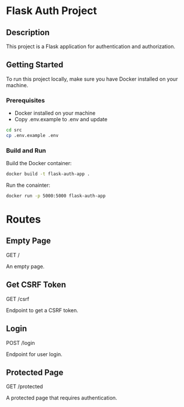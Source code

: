 # Flask Auth Project

## Description

This project is a Flask application for authentication and authorization.

## Getting Started

To run this project locally, make sure you have Docker installed on your machine.

### Prerequisites

- Docker installed on your machine
- Copy .env.example to .env and update

```bash
cd src
cp .env.example .env
```

### Build and Run

Build the Docker container:

```bash
docker build -t flask-auth-app .
```

Run the conainter:

```bash
docker run -p 5000:5000 flask-auth-app
```

# Routes

## Empty Page
GET /

An empty page.

## Get CSRF Token
GET /csrf

Endpoint to get a CSRF token.

## Login
POST /login

Endpoint for user login.

## Protected Page
GET /protected

A protected page that requires authentication.